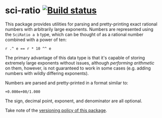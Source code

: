 sci-ratio [![Build status][ci]][ca]
=================================

This package provides utilities for parsing and pretty-printing exact rational
numbers with arbitrarily large exponents.  Numbers are represented using the
`SciRatio a b` type, which can be thought of as a rational number combined
with a power of ten:

    r .^ e == r * 10 ^^ e

The primary advantage of this data type is that it's capable of storing
extremely large exponents without issues, although *performing arithmetic* on
them, however, is not guaranteed to work in some cases (e.g. adding numbers
with wildly differing exponents).

Numbers are parsed and pretty-printed in a format similar to:

    +0.000e+00/1.000

The sign, decimal point, exponent, and denominator are all optional.

Take note of the [versioning policy of this package][pvp].

[ca]:  https://travis-ci.org/Rufflewind/sci-ratio
[ci]:  https://travis-ci.org/Rufflewind/sci-ratio.svg?branch=master
[pvp]: https://gist.github.com/Rufflewind/03f4e03f7cfa52b8f07d
